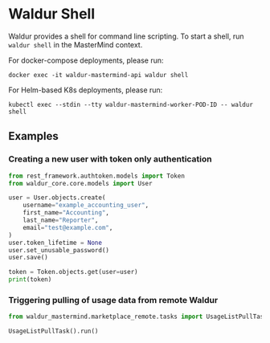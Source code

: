 # Waldur Shell

Waldur provides a shell for command line scripting. To start a shell, run ``waldur shell`` in the MasterMind context.

For docker-compose deployments, please run:

``docker exec -it waldur-mastermind-api waldur shell``

For Helm-based K8s deployments, please run:

``kubectl exec --stdin --tty waldur-mastermind-worker-POD-ID -- waldur shell``

## Examples

### Creating a new user with token only authentication

```python
from rest_framework.authtoken.models import Token
from waldur_core.core.models import User

user = User.objects.create(
    username="example_accounting_user",
    first_name="Accounting",
    last_name="Reporter",
    email="test@example.com",
)
user.token_lifetime = None
user.set_unusable_password()
user.save()

token = Token.objects.get(user=user)
print(token)
```

### Triggering pulling of usage data from remote Waldur

```python
from waldur_mastermind.marketplace_remote.tasks import UsageListPullTask

UsageListPullTask().run()
```
